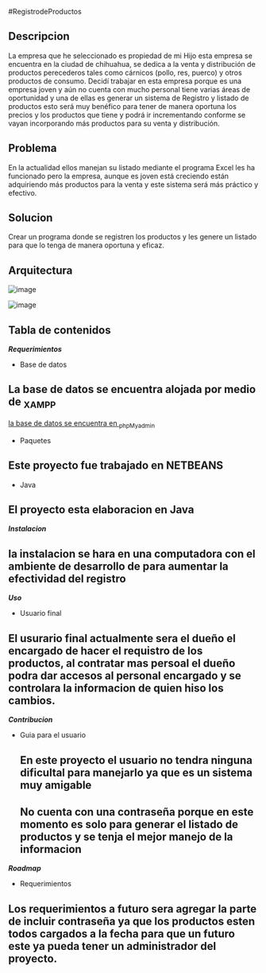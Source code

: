 #RegistrodeProductos

## Descripcion

La empresa que he seleccionado es propiedad de mi Hijo esta empresa se encuentra en la ciudad de chihuahua, se dedica a la venta y distribución de productos perecederos tales como cárnicos (pollo, res, puerco) y otros productos de consumo.
Decidí trabajar en esta empresa porque es una empresa joven y aún no cuenta con mucho personal tiene varias áreas de oportunidad y una de ellas es generar un sistema de Registro y listado de productos esto será muy benéfico para tener de manera oportuna
los precios y los productos que tiene y podrá ir incrementando conforme se vayan incorporando más productos para su venta y distribución. 

## Problema

En la actualidad ellos manejan su listado mediante el programa Excel les ha funcionado pero la empresa, aunque es joven está creciendo están adquiriendo más productos para la venta y este sistema será más práctico y efectivo.


## Solucion

Crear un programa donde se registren los productos y  les genere un listado para que lo tenga de manera oportuna y eficaz.


## Arquitectura

![image](https://github.com/Mitarea2/RegistrodeProductos/assets/157772104/5f8cafe7-5112-46b3-aad4-3d053a4a1bbe)

![image](https://github.com/Mitarea2/RegistrodeProductos/assets/157772104/54eff5dc-58bc-40e5-80ce-1949c7e52880)


## Tabla de contenidos

***Requerimientos***
- Base de datos
## La base de datos se encuentra alojada por medio de <sub>XAMPP</sub> 
[la base de datos se encuentra en <sub>phpMyadmin</sub>](https://github.com/Mitarea2/RegistrodeProductos/edit/main/README.md#tabla-de-contenidos)
- Paquetes
## Este proyecto fue trabajado en NETBEANS
- Java

## El proyecto esta elaboracion en Java

***Instalacion***
## la instalacion se hara en una computadora con el ambiente de desarrollo de para aumentar la efectividad del registro
  

***Uso***
- Usuario final

## El usurario final actualmente sera el dueño el encargado de hacer el requistro de los productos, al contratar mas persoal el dueño podra dar accesos al personal encargado y se controlara la informacion de quien hiso los cambios. 

***Contribucion***
- Guia para el usuario
  ## En este proyecto el usuario no tendra ninguna dificultal para manejarlo ya que es un sistema muy amigable
  ## No cuenta con una contraseña porque en este momento es solo para generar el listado de productos y se tenja el mejor manejo de la informacion
    
  

***Roadmap*** 
- Requerimientos
## Los requerimientos a futuro sera agregar la parte de incluir contraseña ya que los productos esten todos cargados a la fecha para que un futuro este ya pueda tener un administrador del proyecto.



